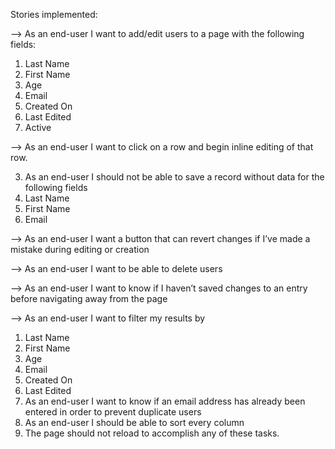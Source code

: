 Stories implemented:

-->	As an end-user I want to add/edit users to a page with the following fields:
1.	Last Name
2.	First Name
3.	Age
4.	Email
5.	Created On
6.	Last Edited
7.	Active


-->	As an end-user I want to click on a row and begin inline editing of that row.

3.	As an end-user I should not be able to save a record without data for the following fields
1.	Last Name
2.	First Name
3.	Email   


-->	As an end-user I want a button that can revert changes if I’ve made a mistake during editing or creation


-->	As an end-user I want to be able to delete users


-->	As an end-user I want to know if I haven’t saved changes to an entry before navigating away from the page


-->	As an end-user I want to filter my results by
1.	Last Name
2.	First Name
3.	Age
4.	Email
5.	Created On
6.	Last Edited
8.	As an end-user I want to know if an email address has already been entered in order to prevent duplicate users
9.	As an end-user I should be able to sort every column
10.	The page should not reload to accomplish any of these tasks. 

